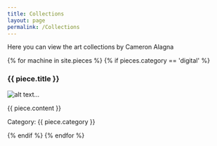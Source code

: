 ```yaml
---
title: Collections
layout: page
permalink: /Collections
---
```


Here you can view the art collections by Cameron Alagna

{% for machine in site.pieces %}
{% if pieces.category == 'digital' %}
<h3>{{ piece.title }}</h3>
<p> <img src="{{ piece.image }}" alt="alt text..."</p>
<p>{{ piece.content }}</p>
<p>Category: {{ piece.category }}</p>
{% endif %}
{% endfor %}